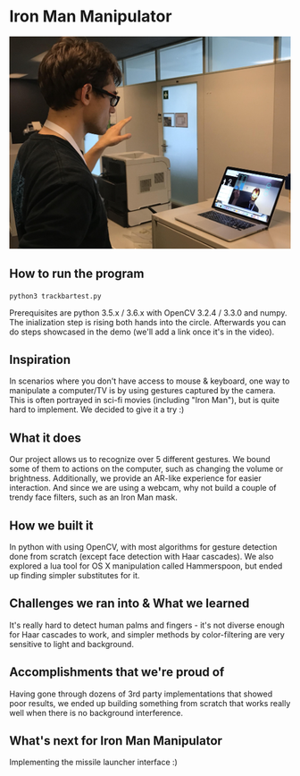 # Iron Man Manipulator

![alt text](maksai.jpg "How manipulating looks like")

## How to run the program

`python3 trackbartest.py`

Prerequisites are python 3.5.x / 3.6.x with OpenCV 3.2.4 / 3.3.0 and numpy. The inialization step is rising both hands into the circle. Afterwards you can do steps showcased in the demo (we'll add a link once it's in the video).


## Inspiration
In scenarios where you don't have access to mouse & keyboard, one way to manipulate a computer/TV is by using gestures captured by the camera. This is often portrayed in sci-fi movies (including "Iron Man"), but is quite hard to implement. We decided to give it a try :)

## What it does
Our project allows us to recognize over 5 different gestures. We bound some of them to actions on the computer, such as changing the volume or brightness. Additionally, we provide an AR-like experience for easier interaction. And since we are using a webcam, why not build a couple of trendy face filters, such as an Iron Man mask.

## How we built it
In python with using OpenCV, with most algorithms for gesture detection done from scratch (except face detection with Haar cascades). We also explored a lua tool for OS X manipulation called Hammerspoon, but ended up finding simpler substitutes for it.

## Challenges we ran into & What we learned
It's really hard to detect human palms and fingers - it's not diverse enough for Haar cascades to work, and simpler methods by color-filtering are very sensitive to light and background.

## Accomplishments that we're proud of
Having gone through dozens of 3rd party implementations that showed poor results, we ended up building something from scratch that works really well when there is no background interference.

## What's next for Iron Man Manipulator
Implementing the missile launcher interface :)
